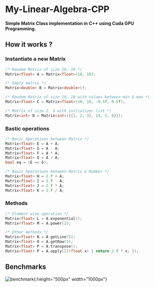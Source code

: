 # My-Linear-Algebra-CPP

**Simple Matrix Class implementation in C++ using Cuda GPU Programming.**


## How it works ?

### Instantiate a new Matrix

```cpp
/* Random Matrix of size 10, 10 */
Matrix<float> A = Matrix<float>(10, 10);

/* Empty matrix */
Matrix<double> B = Matrix<double>();

/* Random Matrix of size 10, 10 with values between min & max */
Matrix<float> C = Matrix<float>(10, 10, -0.5f, 0.5f);

/* Matrix of size 2, 3 with initializer list */
Matrix<int> D = Matrix<int>({{1, 2, 3}, {4, 5, 6}});
```

### Bastic operations
```cpp
/* Basic Operations between Matrix */
Matrix<float> E = A + A;
Matrix<float> G = A - A;
Matrix<float> F = A * A;
Matrix<float> G = A / A;
bool eq = (E == G);
```

```cpp
/* Basic Operations between Matrix & Number */
Matrix<float> H = 2.f + A;
Matrix<float> I = 2.f - A;
Matrix<float> J = 2.f * A;
Matrix<float> K = 2.f / A;
```

### Methods
```cpp
/* Element wise operation */
Matrix<float> L = A.exponential();
Matrix<float> M = A.power(2);
```

```cpp
/* Other methods */
Matrix<float> N = A.getLine(5);
Matrix<float> O = A.getRow(5);
Matrix<float> P = A.transpose();
Matrix<float> P = A.apply([](float x) { return 2.f * x; });
```

## Benchmarks

![benchmark](https://github.com/Choqs/My-Linear-Algebra-Cuda/blob/master/others/benchmark.png){:height="500px" width="1000px"}

